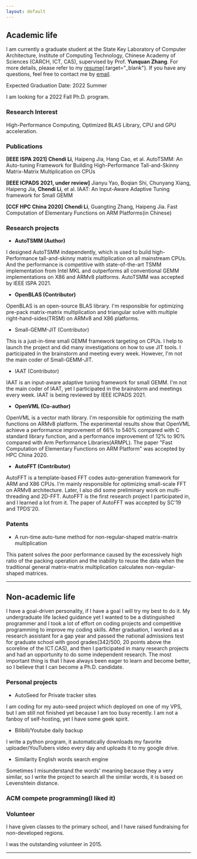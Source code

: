 ```yaml
---
layout: default
---
```


<!---
# Chendi Li

-->
## Academic life

<!---
<img class="profile-picture" src="sherlock.jpg">
-->

I am currently a graduate student at the State Key Laboratory of Computer Architecture, Institute of Computing Technology, Chinese Academy of Sciences (CARCH, ICT, CAS), supervised by Prof. **Yunquan Zhang**. For more details, please refer to my [resume](https://www.chendi.gq/Chendi_Li_Resume.pdf){:target="_blank"}. If you have any questions, feel free to contact me by [email](mailto:lichendi.cs@gmail.com).

Expected Graduation Date: 2022 Summer

I am looking for a 2022 Fall Ph.D. program.

### Research Interest

High-Performance Computing, Optimized BLAS Library, CPU and GPU acceleration.

<!---
I like hardcore programming and I really want to do some research on the system area.

## News

2021.9.18 I found there are not many works on sparse matrix-matrix multiplication with fault-tolerant

2021.9.16 Recently, I'm doing some research on optimizing sparse matrix-matrix multiplication.

2021.7.13 It seems like SC is more likely to accept works about large-scale applications.

2021.6.14 I finished my paper. I have a plan about submitting a pull request to OpenBLAS, but I don't have enough time to test for all target architecture.
-->

### Publications

**[IEEE ISPA 2021]** **Chendi Li**, Haipeng Jia, Hang Cao, et al. AutoTSMM: An Auto-tuning Framework for Building High-Performance Tall-and-Skinny Matrix-Matrix Multiplication on CPUs

**[IEEE ICPADS 2021, under review]** Jianyu Yao, Boqian Shi, Chunyang Xiang, Haipeng Jia, **Chendi Li**, et al. IAAT: An Input-Aware Adaptive Tuning framework for Small GEMM

**[CCF HPC China 2020]** **Chendi Li**, Guangting Zhang, Haipeng Jia. Fast Computation of Elementary Functions on ARM Platforms(in Chinese)


### Research projects
* **AutoTSMM (Author)**

I designed AutoTSMM independently, which is used to build high-Performance tall-and-skinny matrix multiplication on all mainstream CPUs. And the performance is competitive with state-of-the-art TSMM implementation from Intel MKL and outperforms all conventional GEMM implementations on X86 and ARMv8 platforms. AutoTSMM was accepted by IEEE ISPA 2021.

* **OpenBLAS (Contributor)**

OpenBLAS is an open-source BLAS library. I'm responsible for optimizing pre-pack matrix-matrix multiplication and triangular solve with multiple right-hand-sides(TRSM) on ARMv8 and X86 platforms.

* Small-GEMM-JIT (Contributor)

This is a just-in-time small GEMM framework targeting on CPUs. I help to launch the project and did many investigations on how to use JIT tools. I participated in the brainstorm and meeting every week. However, I'm not the main coder of Small-GEMM-JIT.

* IAAT (Contributor)

IAAT is an input-aware adaptive tuning framework for small GEMM. I'm not the main coder of IAAT, yet I participated in the brainstorm and meetings every week. IAAT is being reviewed by IEEE ICPADS 2021.

* **OpenVML (Co-author)**

OpenVML is a vector math library. I'm responsible for optimizing the math functions on ARMv8 platform. The experimental results show that OpenVML achieve a performance improvement of 66% to 540% compared with C standard library function, and a performance improvement of 12% to 90% compared with Arm Performance Libraries(ARMPL). The paper "Fast Computation of Elementary Functions on ARM Platform" was accepted by HPC China 2020.

* **AutoFFT (Contributor)**

AutoFFT is a template-based FFT codes auto-generation framework for ARM and X86 CPUs. I'm mainly responsible for optimizing small-scale FFT on ARMv8 architecture. Later, I also did some preliminary work on multi-threading and 2D-FFT. AutoFFT is the first research project I participated in, and I learned a lot from it. The paper of AutoFFT was accepted by SC'19 and TPDS'20.


### Patents
* A run-time auto-tune method for non-regular-shaped matrix-matrix multiplication

This patent solves the poor performance caused by the excessively high ratio of the packing operation and the inability to reuse the data when the traditional general matrix-matrix multiplication calculates non-regular-shaped matrices.

---

## Non-academic life
I have a goal-driven personality, if I have a goal I will try my best to do it. My undergraduate life lacked guidance yet I wanted to be a distinguished programmer and I took a lot of effort on coding projects and competitive programming to improve my coding skills. After graduation, I worked as a research assistant for a gap year and passed the national admissions test for graduate school with good grades(342/500, 20 points above the scoreline of the ICT.CAS), and then I participated in many research projects and had an opportunity to do some independent research. The most important thing is that I have always been eager to learn and become better, so I believe that I can become a Ph.D. candidate.

### Personal projects
* AutoSeed for Private tracker sites
  
I am coding for my auto-seed project which deployed on one of my VPS, but I am still not finished yet because I am too busy recently. I am not a fanboy of self-hosting, yet I have some geek spirit.

* Bilibili/Youtube daily backup
  
I write a python program, it automatically downloads my favorite uploader/YouTubers video every day and uploads it to my google drive.

* Similarity English words search engine
  
Sometimes I misunderstand the words' meaning because they a very similar, so I write the project to search all the similar words, it is based on Levenshtein distance.

### ACM compete programming(I liked it)



### Volunteer
I have given classes to the primary school, and I have raised fundraising for non-developed regions.

I was the outstanding volunteer in 2015.

---